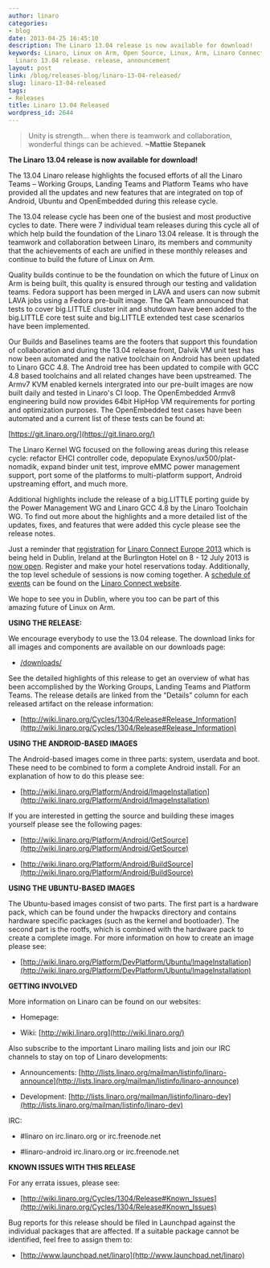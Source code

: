 ```yaml
---
author: linaro
categories:
- blog
date: 2013-04-25 16:45:10
description: The Linaro 13.04 release is now available for download!
keywords: Linaro, Linux on Arm, Open Source, Linux, Arm, Linaro Connect, LCE-Dublin,
  Linaro 13.04 release. release, announcement
layout: post
link: /blog/releases-blog/linaro-13-04-released/
slug: linaro-13-04-released
tags:
- Releases
title: Linaro 13.04 Released
wordpress_id: 2644
---
```


>
> Unity is strength... when there is teamwork and collaboration, wonderful things can be achieved. **~Mattie Stepanek**
>
>


**The Linaro 13.04 release is now available for download!**

The 13.04 Linaro release highlights the focused efforts of all the Linaro Teams – Working Groups, Landing Teams and Platform Teams who have provided all the updates and new features that are integrated on top of Android, Ubuntu and OpenEmbedded during this release cycle.

The 13.04 release cycle has been one of the busiest and most productive cycles to date. There were 7 individual team releases during this cycle all of which help build the foundation of the Linaro 13.04 release. It is through the teamwork and collaboration between Linaro, its members and community that the achievements of each are unified in these monthly releases and continue to build the future of Linux on Arm.

Quality builds continue to be the foundation on which the future of Linux on Arm is being built, this quality is ensured through our testing and validation teams. Fedora support has been merged in LAVA and users can now submit LAVA jobs using a Fedora pre-built image. The QA Team announced that tests to cover big.LITTLE cluster init and shutdown have been added to the big.LITTLE core test suite and big.LITTLE extended test case scenarios have been implemented.

Our Builds and Baselines teams are the footers that support this foundation of collaboration and during the 13.04 release front, Dalvik VM unit test has now been automated and the native toolchain on Android has been updated to Linaro GCC 4.8. The Android tree has been updated to compile with GCC 4.8 based toolchains and all related changes have been upstreamed. The Armv7 KVM enabled kernels intergrated into our pre-built images are now built daily and tested in Linaro's CI loop. The OpenEmbedded Armv8 engineering build now provides 64bit HipHop VM requirements for porting and optimization purposes. The OpenEmbedded test cases have been automated and a current list of these tests can be found at:

[https://git.linaro.org/](https://git.linaro.org/)

The Linaro Kernel WG focused on the following areas during this release cycle: refactor EHCI controller code, depopulate Exynos/ux500/plat-nomadik, expand binder unit test, improve eMMC power management support, port some of the platforms to multi-platform support, Android upstreaming effort, and much more.

Additional highlights include the release of a big.LITTLE porting guide by the Power Management WG and Linaro GCC 4.8 by the Linaro Toolchain WG. To find out more about the highlights and a more detailed list of the updates, fixes, and features that were added this cycle please see the release notes.

Just a reminder that [registration](http://linaroconnect-lce13-eorg.eventbrite.com/) for [Linaro Connect Europe 2013](http://connect.linaro.org) which is being held in Dublin, Ireland at the Burlington Hotel on 8 - 12 July 2013 is [now open](http://linaroconnect-lce13-eorg.eventbrite.com/). Register and make your hotel reservations today. Additionally, the top level schedule of sessions is now coming together. A [schedule of events](http://lce-13.zerista.com/event?event_order=start&event_page=1&owner=other&owner_id=453800) can be found on the [Linaro Connect website](/initiatives/connect/).

We hope to see you in Dublin, where you too can be part of this amazing future of Linux on Arm.

**USING THE RELEASE:**

We encourage everybody to use the 13.04 release. The download links for all images and components are available on our downloads page:

  * [/downloads/](/downloads/)


See the detailed highlights of this release to get an overview of what has been accomplished by the Working Groups, Landing Teams and Platform Teams. The release details are linked from the “Details” column for each released artifact on the release information:



  * [http://wiki.linaro.org/Cycles/1304/Release#Release_Information](http://wiki.linaro.org/Cycles/1304/Release#Release_Information)

**USING THE ANDROID-BASED IMAGES**




The Android-based images come in three parts: system, userdata and boot. These need to be combined to form a complete Android install. For an explanation of how to do this please see:


  * [http://wiki.linaro.org/Platform/Android/ImageInstallation](http://wiki.linaro.org/Platform/Android/ImageInstallation)



If you are interested in getting the source and building these images yourself please see the following pages:

  * [http://wiki.linaro.org/Platform/Android/GetSource](http://wiki.linaro.org/Platform/Android/GetSource) 

  * [http://wiki.linaro.org/Platform/Android/BuildSource](http://wiki.linaro.org/Platform/Android/BuildSource)


**USING THE UBUNTU-BASED IMAGES**


The Ubuntu-based images consist of two parts. The first part is a hardware pack, which can be found under the hwpacks directory and contains hardware specific packages (such as the kernel and bootloader). The second part is the rootfs, which is combined with the hardware pack to create a complete image. For more information on how to create an image please see:

  * [http://wiki.linaro.org/Platform/DevPlatform/Ubuntu/ImageInstallation](http://wiki.linaro.org/Platform/DevPlatform/Ubuntu/ImageInstallation)

**GETTING INVOLVED**


More information on Linaro can be found on our websites:

  * Homepage: [](/)

  * Wiki: [http://wiki.linaro.org](http://wiki.linaro.org/)

Also subscribe to the important Linaro mailing lists and join our IRC channels to stay on top of Linaro developments:

  * Announcements: [http://lists.linaro.org/mailman/listinfo/linaro-announce](http://lists.linaro.org/mailman/listinfo/linaro-announce)

  * Development: [http://lists.linaro.org/mailman/listinfo/linaro-dev](http://lists.linaro.org/mailman/listinfo/linaro-dev)
  
IRC:

  * #linaro on irc.linaro.org or irc.freenode.net
  
  * #linaro-android irc.linaro.org or irc.freenode.net


**KNOWN ISSUES WITH THIS RELEASE**


For any errata issues, please see:

  * [http://wiki.linaro.org/Cycles/1304/Release#Known_Issues](http://wiki.linaro.org/Cycles/1304/Release#Known_Issues)

Bug reports for this release should be filed in Launchpad against the individual packages that are affected. If a suitable package cannot be identified, feel free to assign them to:

  * [http://www.launchpad.net/linaro](http://www.launchpad.net/linaro)